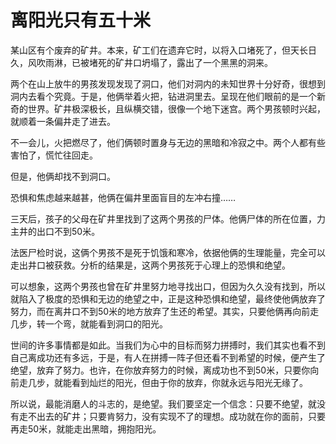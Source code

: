 # 离阳光只有五十米

某山区有个废弃的矿井。本来，矿工们在遗弃它时，以将入口堵死了，但天长日久，风吹雨淋，已被堵死的矿井口坍塌了，露出了一个黑黑的洞来。 

两个在山上放牛的男孩发现发现了洞口，他们对洞内的未知世界十分好奇，很想到洞内去看个究竟。于是，他俩举着火把，钻进洞里去。呈现在他们眼前的是一个新奇的世界。矿井极深极长，且纵横交错，很像一个地下迷宫。两个男孩顿时兴起，就顺着一条偏井走了进去。 

不一会儿，火把燃尽了，他们俩顿时置身与无边的黑暗和冷寂之中。两个人都有些害怕了，慌忙往回走。 

但是，他俩却找不到洞口。 

恐惧和焦虑越来越甚，他俩在偏井里面盲目的左冲右撞…… 

三天后，孩子的父母在矿井里找到了这两个男孩的尸体。他俩尸体的所在位置，力主井的出口不到50米。 

法医尸检时说，这俩个男孩不是死于饥饿和寒冷，依据他俩的生理能量，完全可以走出井口被获救。分析的结果是，这两个男孩死于心理上的恐惧和绝望。 

可以想象，这两个男孩也曾在矿井里努力地寻找出口，但因为久久没有找到，所以就陷入了极度的恐惧和无边的绝望之中，正是这种恐惧和绝望，最终使他俩放弃了努力，而在离井口不到50米的地方放弃了生还的希望。其实，只要他俩再向前走几步，转一个弯，就能看到洞口的阳光。 

世间的许多事情都是如此。当我们为心中的目标而努力拼搏时，我们其实也看不到自己离成功还有多远，于是，有人在拼搏一阵子但还看不到希望的时候，便产生了绝望，放弃了努力。也许，在你放弃努力的时候，离成功也不到50米，只要你向前走几步，就能看到灿烂的阳光，但由于你的放弃，你就永远与阳光无缘了。 

所以说，最能消磨人的斗志的，是绝望。我们要坚定一个信念：只要不绝望，就没有走不出去的矿井；只要肯努力，没有实现不了的理想。成功就在你的面前，只要再走50米，就能走出黑暗，拥抱阳光。
 
